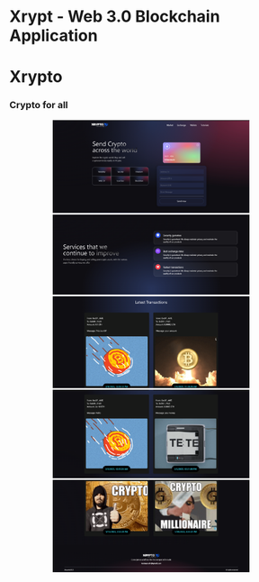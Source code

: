 # Xrypt - Web 3.0 Blockchain Application
<div>
    <div>
        <h1>Xrypto</h1>
        <h3>Crypto for all</h3>
    </div>
    <p align="center">
      <img src="https://github.com/Ayushi-Kosta/Xrypto/blob/main/readme_images/1.png" width="350" title="hover text">
      <img src="https://github.com/Ayushi-Kosta/Xrypto/blob/main/readme_images/2.png" width="350" title="hover text">
      <img src="https://github.com/Ayushi-Kosta/Xrypto/blob/main/readme_images/3.png" width="350" title="hover text">
      <img src="https://github.com/Ayushi-Kosta/Xrypto/blob/main/readme_images/4.png" width="350" title="hover text">
      <img src="https://github.com/Ayushi-Kosta/Xrypto/blob/main/readme_images/5.png" width="350" title="hover text">
    </p>

</div>

